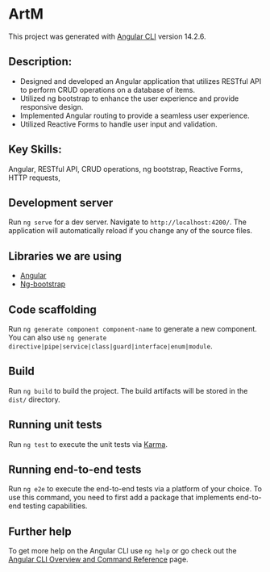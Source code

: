 # ArtM

This project was generated with [Angular CLI](https://github.com/angular/angular-cli) version 14.2.6.

## Description:

 <ul>
        <li >
          Designed and developed an Angular application that utilizes RESTful API to perform CRUD operations on a database of items.
        </li>
        <li >
          Utilized ng bootstrap to enhance the user experience and provide responsive design.
        </li>
         <li >
          Implemented Angular routing to provide a seamless user experience.
        </li>
         <li >
          Utilized Reactive Forms to handle user input and validation.
        </li>
  </ul>


## Key Skills: 

Angular, RESTful API, CRUD operations, ng bootstrap, Reactive Forms,  HTTP requests,

## Development server

Run `ng serve` for a dev server. Navigate to `http://localhost:4200/`. The application will automatically reload if you change any of the source files.

## Libraries we are using

  <ul>
        <li >
          <a href="https://angular.io/">Angular</a>
        </li>
        <li >
          <a href="https://ng-bootstrap.github.io/#/home">Ng-bootstrap</a>
        </li>
  </ul>
 

## Code scaffolding

Run `ng generate component component-name` to generate a new component. You can also use `ng generate directive|pipe|service|class|guard|interface|enum|module`.

## Build

Run `ng build` to build the project. The build artifacts will be stored in the `dist/` directory.

## Running unit tests

Run `ng test` to execute the unit tests via [Karma](https://karma-runner.github.io).

## Running end-to-end tests

Run `ng e2e` to execute the end-to-end tests via a platform of your choice. To use this command, you need to first add a package that implements end-to-end testing capabilities.

## Further help

To get more help on the Angular CLI use `ng help` or go check out the [Angular CLI Overview and Command Reference](https://angular.io/cli) page.
